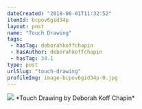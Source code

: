 ```yaml
---
dateCreated: "2018-06-01T11:32:52"
itemId: bcpov6gid34p
layout: post
name: "Touch Drawing"
tags:
 - hasTag: deborahkoffchapin
 - hasAuthor: deborahkoffchapin
 - hasTag: 34.1
type: post
urlSlug: "touch-drawing"
profileImg: image-bcpov6gid34p-0.jpg
---
```


<img src="../images/image-bcpov6gid34p-0.jpg" width="auto" height="auto"/>
*Touch Drawing by Deborah Koff Chapin*